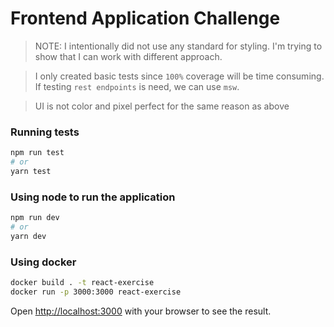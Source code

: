 # Frontend Application Challenge

> NOTE: I intentionally did not use any standard for styling. I'm trying to show that I can work with different approach.

> I only created basic tests since `100%` coverage will be time consuming. If testing `rest endpoints` is need, we can use `msw`.

> UI is not color and pixel perfect for the same reason as above

### Running tests

```bash
npm run test
# or
yarn test
```

### Using node to run the application

```bash
npm run dev
# or
yarn dev
```

### Using docker

```bash
docker build . -t react-exercise
docker run -p 3000:3000 react-exercise
```

Open [http://localhost:3000](http://localhost:3000) with your browser to see the result.
